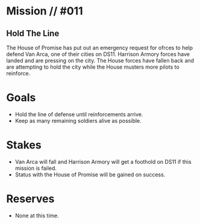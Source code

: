 # Mission // #011
## Hold The Line

The House of Promise has put out an emergency request for ofrces to help defend Van Arca, one of their cities on DS11.  Harrison Armory forces have landed and are pressing on the city. The House forces have fallen back and are attempting to hold the city while the House musters more pilots to reinforce. 

# Goals
- Hold the line of defense until reinforcements arrive.
- Keep as many remaining soldiers alive as possible. 

# Stakes
- Van Arca will fall and Harrison Armory will get a foothold on DS11 if this mission is failed.
- Status with the House of Promise will be gained on success. 

# Reserves
- None at this time.